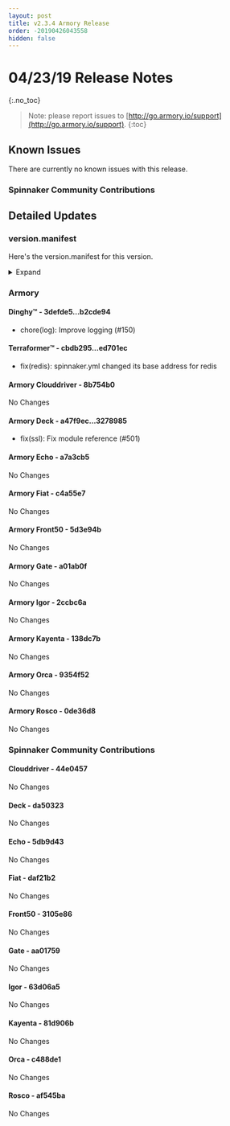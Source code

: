 ```yaml
---
layout: post
title: v2.3.4 Armory Release
order: -20190426043558
hidden: false
---
```


# 04/23/19 Release Notes
{:.no_toc}

> Note: please report issues to [http://go.armory.io/support](http://go.armory.io/support).
{:toc}



## Known Issues
There are currently no known issues with this release.

###  Spinnaker Community Contributions
## Detailed Updates

### version.manifest
Here's the version.manifest for this version.
<details><summary>Expand</summary>
<pre class="highlight">
<code>export jenkins_build_number=403
export packager_version=38c3dc0
export oss_release_type=stable
export armoryspinnaker_version=2.3.4-rc403
export armoryspinnaker_version_manifest_url=https://s3-us-west-2.amazonaws.com/armory-web/install/release/armoryspinnaker-v2.3.4-rc403-version.manifest
export deck_version=2.7.8-da50323-stable9
export deck_armory_version=2.7.8-3278985-da50323-rc30
export kork_version=3.8.1-5814b41-stable145
export igor_version=1.1.1-63d06a5-stable160
export igor_armory_version=1.1.1-2ccbc6a-63d06a5-rc161
export front50_armory_version=0.15.2-5d3e94b-3105e86-rc92
export front50_version=0.15.2-3105e86-stable160
export clouddriver_version=4.3.9-44e0457-stable165
export clouddriver_armory_version=4.3.9-8b754b0-44e0457-rc166
export spinnaker_monitoring_version=0.11.2-232c84a-rc5
export echo_version=2.3.1-5db9d43-stable163
export echo_armory_version=2.3.1-a7a3cb5-5db9d43-rc120
export kayenta_armory_version=0.6.1-138dc7b-81d906b-rc158
export kayenta_version=0.6.1-81d906b-stable160
export dinghy_version=0.0.2-b2cde94-rc40
export rosco_armory_version=0.10.0-0de36d8-af545ba-rc158
export rosco_version=0.10.0-af545ba-stable160
export gate_armory_version=1.5.3-a01ab0f-aa01759-rc163
export gate_version=1.5.3-aa01759-stable162
export terraformer_version=0.0.1-ed701ec-rc9
export orca_version=2.4.2-c488de1-stable161
export orca_armory_version=2.4.2-9354f52-c488de1-rc161
export fiat_armory_version=1.3.2-c4a55e7-daf21b2-rc162
export fiat_version=1.3.2-daf21b2-stable160</code>
</pre>
</details>

### Armory
#### Dinghy&trade; - 3defde5...b2cde94
 - chore(log): Improve logging (#150)

#### Terraformer&trade; - cbdb295...ed701ec
 - fix(redis): spinnaker.yml changed its base address for redis

#### Armory Clouddriver  - 8b754b0
No Changes

#### Armory Deck  - a47f9ec...3278985
 - fix(ssl): Fix module reference (#501)

#### Armory Echo  - a7a3cb5
No Changes

#### Armory Fiat  - c4a55e7
No Changes

#### Armory Front50  - 5d3e94b
No Changes

#### Armory Gate  - a01ab0f
No Changes

#### Armory Igor  - 2ccbc6a
No Changes

#### Armory Kayenta  - 138dc7b
No Changes

#### Armory Orca  - 9354f52
No Changes

#### Armory Rosco  - 0de36d8
No Changes

###  Spinnaker Community Contributions

#### Clouddriver  - 44e0457
No Changes

#### Deck  - da50323
No Changes

#### Echo  - 5db9d43
No Changes

#### Fiat  - daf21b2
No Changes

#### Front50  - 3105e86
No Changes

#### Gate  - aa01759
No Changes

#### Igor  - 63d06a5
No Changes

#### Kayenta  - 81d906b
No Changes

#### Orca  - c488de1
No Changes

#### Rosco  - af545ba
No Changes
